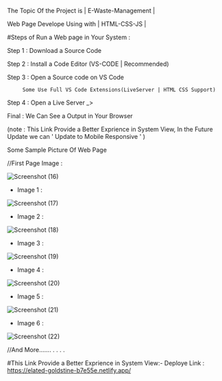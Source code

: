 The Topic Of the Project is | E-Waste-Management |

Web Page Develope Using with | HTML-CSS-JS |

#Steps of Run a Web page in Your System :


Step 1 : Download a Source Code 

Step 2 : Install a Code Editor (VS-CODE | Recommended)

Step 3 : Open a Source code on VS Code

         Some Use Full VS Code Extensions(LiveServer | HTML CSS Support)

Step 4 : Open a Live Server _>

Final  : We Can See a Output in Your Browser

(note : This Link Provide a Better Exprience in System View, In the Future Update we can ' Update to Mobile Responsive ' )


Some Sample Picture Of Web Page 

//First Page Image :

![Screenshot (16)](https://user-images.githubusercontent.com/82278181/147142886-edb41fe4-5bb7-47ea-81aa-272e097a9807.png)

- Image 1 :

![Screenshot (17)](https://user-images.githubusercontent.com/82278181/147144330-3c83c3fd-2c81-432d-828c-3199b745c53c.png)

- Image 2 :

![Screenshot (18)](https://user-images.githubusercontent.com/82278181/147144343-c9733321-8572-4fb9-9b2b-374e39c8f5ff.png)

- Image 3 :

![Screenshot (19)](https://user-images.githubusercontent.com/82278181/147144353-750c35f1-8d69-435a-ac7b-48e11944d551.png)

- Image 4 :

![Screenshot (20)](https://user-images.githubusercontent.com/82278181/147144360-b184df13-0f65-4b45-aeff-cbb4315ea0b0.png)


- Image 5 :

![Screenshot (21)](https://user-images.githubusercontent.com/82278181/147145006-f0892d9e-c2aa-47ff-854b-3dcf3a782e40.png)

- Image 6 :

![Screenshot (22)](https://user-images.githubusercontent.com/82278181/147145051-3e2fcdee-b493-4096-9d71-c335dfd61ea4.png)

//And More.......
.
.
.
.

#This Link Provide a Better Exprience in System View:- 
Deploye Link : https://elated-goldstine-b7e55e.netlify.app/
